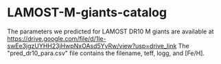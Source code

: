 # LAMOST-M-giants-catalog
The parameters we predicted for LAMOST DR10 M giants are available at https://drive.google.com/file/d/1le-swEe3jgzUYHH23jHwpNxOAsd5YyRw/view?usp=drive_link
The "pred_dr10_para.csv" file contains the filename, teff, logg, and [Fe/H].

